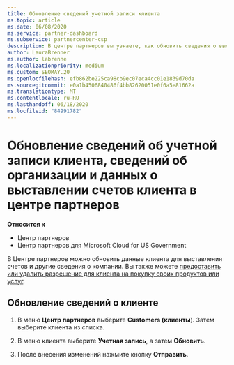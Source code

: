 ```yaml
---
title: Обновление сведений учетной записи клиента
ms.topic: article
ms.date: 06/08/2020
ms.service: partner-dashboard
ms.subservice: partnercenter-csp
description: В центре партнеров вы узнаете, как обновить сведения о выставлении счетов клиента или обновить сведения о компании.
author: LauraBrenner
ms.author: labrenne
ms.localizationpriority: medium
ms.custom: SEOMAY.20
ms.openlocfilehash: efb862be225ca98cb9ec07eca4cc01e1839d70da
ms.sourcegitcommit: e0a1b4506840486f4bb82620051e0f6a5e81662a
ms.translationtype: MT
ms.contentlocale: ru-RU
ms.lasthandoff: 06/18/2020
ms.locfileid: "84991782"
---
```

# <a name="update-customer-account-info-company-details-and-customer-billing-information-in-partner-center"></a>Обновление сведений об учетной записи клиента, сведений об организации и данных о выставлении счетов клиента в центре партнеров

**Относится к**

- Центр партнеров
- Центр партнеров для Microsoft Cloud for US Government

В Центре партнеров можно обновить данные клиента для выставления счетов и другие сведения о компании. Вы также можете [предоставить или удалить разрешение для клиента на покупку своих продуктов или услуг](give-customers-permission.md).

## <a name="update-customer-details"></a>Обновление сведений о клиенте

1. В меню **Центр партнеров** выберите **Customers (клиенты**). Затем выберите клиента из списка.

2. В меню клиента выберите **Учетная запись**, а затем **Обновить**.

3. После внесения изменений нажмите кнопку **Отправить**.